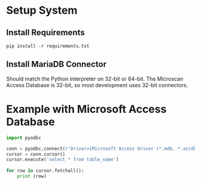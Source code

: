 # Setup System
## Install Requirements
`pip install -r requirements.txt`
## Install MariaDB Connector
Should match the Python interpreter on 32-bit or 64-bit. The Microscan Access Database is 32-bit, so most development uses 32-bit connectors.

# Example with Microsoft Access Database
```python
import pyodbc

conn = pyodbc.connect(r'Driver={Microsoft Access Driver (*.mdb, *.accdb)};DBQ=path where you stored the Access file\file name.accdb;')
cursor = conn.cursor()
cursor.execute('select * from table_name')
   
for row in cursor.fetchall():
    print (row)
```
